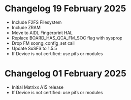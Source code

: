 # Changelog 19 February 2025
- Include F2FS Filesystem
- Include ZRAM
- Move to AIDL Fingerprint HAL
- Replace BOARD_HAS_QCA_FM_SOC flag with sysprop
- Drop FM soong_config_set call
- Update SuSFS to 1.5.5 
- If Device is not certified: use pifs or modules

# Changelog 01 February 2025
- Initial Matrixx A15 release
- If Device is not certified: use pifs or modules
